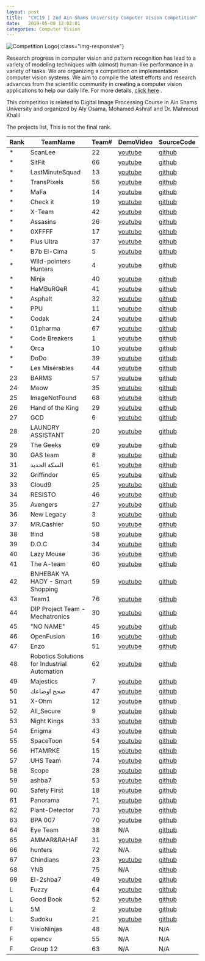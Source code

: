 ```yaml
---
layout: post
title:  "CVC19 | 2nd Ain Shams University Computer Vision Competition"
date:   2019-05-08 12:02:01
categories: Computer Vision
---
```


![Competition Logo](https://image.ibb.co/h25pPS/CVC_logo.png){:class="img-responsive"}

Research progress in computer vision and pattern recognition has lead to a variety of modeling techniques with (almost) human-like performance in a variety of tasks. We are organizing a competition on implementation computer vision systems. We aim to compile the latest efforts and research advances from the scientific community in creating a computer vision applications to help our daily life. 
For more details, [click here](http://ihub.asu.edu.eg/cvc19.html)
.

This competition is related to Digital Image Processing Course in Ain Shams University and organized by Aly Osama, Mohamed Ashraf and Dr. Mahmoud Khalil

The projects list, This is not the final rank.  

|Rank|TeamName|Team#|DemoVideo|SourceCode|
|-------|-------|-------|-------|-------|
*|ScanLee|22|[youtube](https://www.youtube.com/watch?v=YwVEqtSxIM8&feature=youtu.be&fbclid=IwAR1r2SEXiNYrXbm8hGDTHM02FwrZL4-6bLZJZ_qO0xRcoB4I6h4fGv1UwR4)|[github](https://github.com/3omar3allam/salah-ly)
*|SitFit|66|[youtube](https://youtu.be/UXKte1Qf39A)|[github](https://github.com/SamuelFarid/SitFit)
*|LastMinuteSquad|13|[youtube](https://youtu.be/oeaySq77Bmc)|[github](https://github.com/AmrMohamed96/freshmen_table_parser_LMS)
*|TransPixels|56|[youtube](https://www.youtube.com/watch?v=j7Hj9SPsO_k&feature=youtu.be&fbclid=IwAR23BmTVSu9Eyv6SBsJVyTWQDQJ5OlJfitjjuXNZ0mquwDRLkum0gSoCiok)|[github](https://github.com/AbdelrhmanMagdy/trans-pixels)
*|MaFa|14|[youtube](https://youtu.be/lLNY1k0gY2c)|[github](https://github.com/Fady-Saeed/Mokhalfati-Integrated)
*|Check it|19|[youtube](https://www.youtube.com/playlist?list=PLpIgTVyzkB4RoXK8aVgWw7RMEQG3rPpLa)|[github](https://github.com/C-Script/AutoGuide)
*|X-Team|42|[youtube](https://youtu.be/Ft0mwggR25U)|[github](https://github.com/diaaahmed850/Vision19)
*|Assasins|26|[youtube](https://youtu.be/nRJnQESD81k)|[github](https://github.com/ahmhekal/Drawings_To_autoCad)
*|0XFFFF|17|[youtube](https://drive.google.com/open?id=15eTuyoUNq_pmm-mtxZ5q0AOj3BQpLpfU)|[github](https://github.com/fadymedhat2236/0XFFFFF-IP)
*|Plus Ultra|37|[youtube](https://www.facebook.com/kiro.wadie/videos/10215915202087735/)|[github](https://github.com/DavidIbrahim/ERToSQL)
*|B7b El-Cima|5|[youtube](https://youtu.be/HuqR4sw75ko)|[github](https://github.com/SuperMoody/b7b_el_cima.git)
*|Wild-pointers Hunters|4|[youtube](https://www.youtube.com/watch?v=xUIy5EQ3R6s&t=2s)|[github](https://github.com/OlaHamdy3/National-ID-card-reader)
*|Ninja|40|[youtube](https://drive.google.com/file/d/13U_bDedSSWpv50RFDHmI9cr_9gPOz3di/view?usp=sharing)|[github](https://github.com/Amira-Fareed/Camera-Dialer)
*|HaMBuRGeR|41|[youtube](https://youtu.be/0GmiJvBlCwk)|[github](https://github.com/bothaynahazem/Student-ID-Card-Scanner)
*|Asphalt|32|[youtube](https://www.youtube.com/watch?v=5_aO7wyKmOU&feature=youtu.be&fbclid=IwAR1Z7pEKJsIllmXMO3dIIL5SvRd-GWMSz68_Nf1RN9T1FegykRvAIeJMgTU)|[github](https://github.com/MoamenAhmedEl-Nashar/Asphalt)
*|PPU|11|[youtube](https://www.youtube.com/watch?v=feCZ_rXH6UE&feature=youtu.be&fbclid=IwAR2PKETHUbcYKJisY9lxDyqpi5WoFMh8B4xUlGN0XeAq6XL9nQb4HZw3sic)|[github](https://github.com/eng-OmarAdel/PPU?fbclid=IwAR2StymRg19yUoM3UGt86yByphm1uGJbTXIBOmEPZmxtRC-FWbpbFs7gWR4)
*|Codak|24|[youtube](https://youtu.be/niApNTYrF8k)|[github](https://github.com/AyaDarwish/Pseudocode-Converter-CVC)
*|01pharma|67|[youtube](https://youtu.be/7uhmjrfo9qQ)|[github](https://github.com/YomnaJehad/Drug-Pills-Identification-App)
*|Code Breakers|1|[youtube](https://www.youtube.com/watch?v=dA7OlHviErc&t=40s)|[github](https://github.com/AhmedSadek60/TableScanner)
*|Orca|10|[youtube](https://drive.google.com/open?id=1LOtMQKHlAmZqM6DJC46BG5qehVZr3W4X)|[github](https://github.com/Salmaaattia/Plastic-Classification-.git)
*|DoDo|39|[youtube](https://youtu.be/9pp_zGtAmGk )|[github](https://github.com/AlJazari1440/DoDo_ws )
*|Les Misérables|44|[youtube](https://youtu.be/SFog5FCl6OI)|[github](https://github.com/DarioMars97/ImageProcessing_Project_2019)
23|BARMS|57|[youtube](https://youtu.be/PeIvEEkMYSc)|[github](https://github.com/BasmaMauad/VirtualFittingRoom)
24|Meow|35|[youtube](https://youtu.be/gxZ3qgENN7c)|[github](https://github.com/Amrallah/Bookworm)
25|ImageNotFound|68|[youtube](https://youtu.be/ugkKnNf6t3c)|[github](https://github.com/MuhammedMegz/Smart-Traffic-light-control.git)
26|Hand of the King|29|[youtube](https://www.youtube.com/watch?v=haRkKLDiGCw)|[github](https://github.com/BassemMounir/Hand-Of-The-King)
27|GCD|6|[youtube](https://youtu.be/JE9NrXV7K2w )|[github](https://github.com/HajarELbadawy/Image-Project-Lane-Detection.git)
28|LAUNDRY ASSISTANT|20|[youtube](https://drive.google.com/drive/folders/11qRwAk8UitGeKpmqZYVICRbTOJHhFSnf?fbclid=IwAR0UrQ_vugEQL--fzcrqgjnjy6ABQMYvi0GqLJItvRNigamvOHlLcmoJPXk)|[github](https://github.com/islambahnasawy/Computer-Vision-CSE)
29|The Geeks|69|[youtube](https://drive.google.com/drive/folders/1QfdCr512rORahTVvsEWK6phYVbgSBGJf)|[github](https://github.com/markmmt/NutritionApp_DIP_Project)
30|GAS team|8|[youtube](https://youtu.be/JUid8smSxjM)|[github](https://github.com/MohamedMedhatGhareeb/Object-Tracing_Robot-Grabbing)
31|السكة الحديد|61|[youtube](https://www.youtube.com/watch?v=uDQbl2ZYrrM&feature=youtu.be)|[github](https://github.com/Khaled-Issa/Timetable-Clarification?files=1)
32|Griffindor|65|[youtube](https://www.youtube.com/watch?v=ZmXZAtHfOdE)|[github](https://github.com/AhmedSayedSk/ParkingLot)
33|Cloud9|25|[youtube](https://drive.google.com/open?id=1Ru0awTPqzgYkqhnNQfROzHRJeQorxE_D)|[github](https://github.com/molres/2D-Structure-Analyzer)
34|RESISTO|46|[youtube](https://www.youtube.com/watch?v=di8VYU7bFb0&feature=youtu.be)|[github](https://github.com/ETBMina/Resisto)
35|Avengers|27|[youtube](https://drive.google.com/open?id=1X2atykFSFNumHO0-435BLcy_MGX_tf8L)|[github](https://github.com/andrewmagdyanis/LazzyReader)
36|New Legacy|3|[youtube](https://www.youtube.com/watch?v=HLXY7NRlQGw&feature=youtu.be&fbclid=IwAR1QjeXejqnN6OJhV5ueBtEMIh_qY6gzvqA1A4j3f0VvFn93FxwRxFBj3Wo)|[github](https://github.com/Hanansamir21/New-Legency-Team)
37|MR.Cashier|50|[youtube](https://www.youtube.com/watch?v=tYlI2bXu7j8&feature=youtu.be&fbclid=IwAR3wPLEobMFTUJKOMOMj-e0sK5KvoHXaiTDt23xUbSndIbbMZY_J2J33C9c)|[github](https://github.com/shimaa7/Mr.Cashier)
38|Ifind|58|[youtube](https://www.youtube.com/watch?v=Lr0KWTwx-18)|[github](https://github.com/bishogasaad/webserver)
39|D.O.C|34|[youtube](https://www.youtube.com/watch?v=hc1QHRtInZs)|[github](https://github.com/ahmedfathy1995/Drowsiness-Detection-ASU-project.git)
40|Lazy Mouse|36|[youtube](https://drive.google.com/file/d/1bOJCFtMjUvco8CokfhSQ7_8k8bUHr2ma/view?fbclid=IwAR2IJzvl_vuad5dkVfWOXUSperZycy6o6beMPWXZWp-Vz055f4HXhzSTbec)|[github](https://github.com/Mahmoud-Selim/Storyteller)
41|The A-team|60|[youtube](https://youtu.be/4ZrJ-yzK8P4)|[github](https://github.com/CatherineMourad/The-A-team?fbclid=IwAR3HGPZ3x0i5nZ_MaSPGfO7J5T3AniIb6rI28PHE_i0otFXF_gJpPbx6DLo)
42|BNHEBAK YA HADY - Smart Shopping|59|[youtube](https://drive.google.com/drive/folders/1YIii5owOStClxTEYs-0uzgQszs5kBWTm?usp=sharing)|[github](https://github.com/mohamedelshorbagy/Smart-Shopping)
43|Team1|76|[youtube](https://www.youtube.com/watch?v=D8tx-6eT9Wc&feature=youtu.be)|[github](https://github.com/MarkIbrahim95/Image-Processing-Project.git)
44|DIP Project Team - Mechatronics |30|[youtube](https://youtu.be/c6rJIQGCWpA)|[github](https://github.com/croixakmal/DIP-Project-Team---Mechatronics-PROJECT)
45|"NO NAME"|45|[youtube](https://www.youtube.com/watch?v=EIXu94D4wDo&feature=youtu.be)|[github](https://github.com/YoussephAhmed/Arabic-Handwritten-Recogonotion)
46|OpenFusion|16|[youtube](https://www.youtube.com/watch?v=w_uas0t06SQ)|[github](https://github.com/MichaelAkhnoukh/DrugView?fbclid=IwAR3w0yuUcSxSXvSdGIpo6IGnv4rhMxbjYLpsjaipZGUHM4JSIWXcQIaYv4E)
47|Enzo|51|[youtube](https://drive.google.com/open?id=1-ZKe2GnmXikSF25xzMCSRSuaqusZCvu2)|[github](https://github.com/hossa95/ImageProject)
48|Robotics Solutions for Industrial Automation|62|[youtube](https://www.youtube.com/watch?v=bL8fScdBOos&t=23s)|[github](https://github.com/Jubashi1/Digital-Image-Processing-Project.git)
49|Majestics|7|[youtube](https://youtu.be/bLBm0MVRMWc)|[github](https://github.com/BoulaZa5/latexer)
50|صحح اوضاعك|47|[youtube](https://www.youtube.com/watch?v=3U-jcRAeQrs)|[github](https://github.com/IsmaelKhaled/Un-Tiltify)
51|X-Ohm|12|[youtube](https://youtu.be/tFbfJByPlSc)|[github](https://github.com/MohamdFawzy/DIP_X-ohm_project)
52|All_Secure|9|[youtube](https://youtu.be/u8ox8q25Vp4)|[github](https://github.com/1400317/All-Secured)
53|Night Kings|33|[youtube](https://www.youtube.com/watch?v=Pu5tBqKjYC8&t=15s)|[github](https://github.com/MKhayralla/wallPainter)
54|Enigma |43|[youtube](https://www.youtube.com/watch?v=TTJSwraq8ns&feature=youtu.be&fbclid=IwAR1ThDV0WprNWlFacbrRxHDS6zrNAr_0zugvQDK6BYtAEvXxXYgixz18kmQ)|[github](https://github.com/Rehammm/Imageprocessingproject)
55|SpaceToon|54|[youtube](https://www.youtube.com/watch?v=P3GAYgtaO_k&feature=youtu.be&fbclid=IwAR17c9ejMol5jNYOK9zUICOJHWv1e9DXBFbZTMX3A-W3PPoaQ6u3_09fJ_Y)|[github](https://github.com/AhmedGom3a/Image-Processing)
56|HTAMRKE|15|[youtube](https://www.youtube.com/watch?v=7roY830hQ2M&feature=youtu.be)|[github](https://github.com/hebaayman77177/make_cheating_while_doing_exams_harder)
57|UHS Team|74|[youtube](https://youtu.be/GBAT5bWFIco)|[github](https://github.com/ahmed040/Alzahimar-Medicine-Box/tree/master)
58|Scope|28|[youtube](https://www.youtube.com/watch?v=xCm5mw_Zqio)|[github](https://github.com/IslamMagdyElserougy/Magdy.git)
59|ashba7|53|[youtube](https://youtu.be/NsJ9EbdwyXo)|[github](https://github.com/AhmadWaly/Smartdoorbell/)
60|Safety First|18|[youtube](https://www.youtube.com/watch?v=VcYIQcxWHJg&feature=youtu.be)|[github](https://github.com/mona-medhat/driver-drowsiness-detection.git)
61|Panorama|71|[youtube](https://www.youtube.com/watch?v=SKlC4PPbCzQ&feature=share)|[github](https://github.com/fatema-ahmed/IP-Project)
62|Plant-Detector|73|[youtube](https://www.youtube.com/watch?v=6OfZs8AbyNU)|[github](https://github.com/Ahmad-Magrabi/Ahmad-Zakaria-Ali)
63|BPA 007|70|[youtube](https://www.youtube.com/watch?v=SjDeqVe1YQM&feature=youtu.be)|[github](https://github.com/B2Munchy/Image-Identifier)
64|Eye Team |38|N/A|[github](https://github.com/ahmgam/3dscannertrail/blob/master/README.md)
65|AMMAR&RAHAF|31|[youtube](https://youtu.be/Vq1HE2iSfaY)|[github](https://github.com/ammarKhazaa/flashlight-detection/blob/4721104a93ce5d9958684cb9185a1d2a84dc825d/flashlight.py)
66|hunters|72|N/A|[github](https://github.com/famohamed1996/word-hunter/commit/29b018a1647a6c5e1d0f53a601afd766262fb167)
67|Chindians |23|[youtube](https://drive.google.com/drive/folders/1TPSyNLStuobJi46kI4_cG5CjcJjSYsM5)|[github](https://github.com/doaajaber/Chindians-)
68|YNB|75|N/A|[github](https://github.com/omarahmedsadek/Image_Processing_Project/)
69|El-2shba7|49|[youtube](http://www.mediafire.com/file/wjygzp6mvonou80/Project.rar)|[github](https://github.com/MOSALEMM/Image_Proccesiong_project)
L|Fuzzy|64|[youtube](https://youtu.be/k18LE6P1gH4)|[github](https://github.com/MinaMourice/DrugScanner)
L|Good Book|52|[youtube](https://www.youtube.com/watch?v=RNeh67pobwI)|[github](https://github.com/mahmoudatef955/GoodBook)
L|5M|2|[youtube](https://www.youtube.com/watch?v=a7JGgkiCReA&feature=youtu.be)|[github](https://github.com/mmo7amed2010/smartElections)
L|Sudoku|21|[youtube](https://www.youtube.com/watch?v=jS6PSKo0Hk8&fbclid=IwAR13VPxBp4OmU-Bz75Q5s-j_d2OeudYkKv4o8fGAnEdgmAKS5W3DaCB_m78)|[github](https://github.com/Kareem991/Sudoku-Solver)
F|VisioNinjas|48|N/A|N/A
F|opencv|55|N/A|N/A
F|Group 12|63|N/A|N/A
